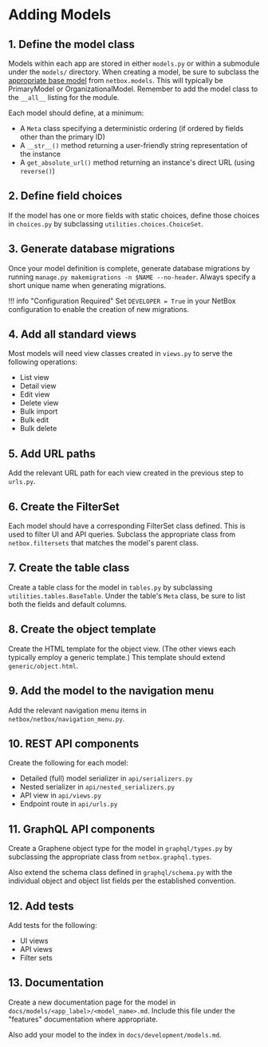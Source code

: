 # Adding Models

## 1. Define the model class

Models within each app are stored in either `models.py` or within a submodule under the `models/` directory. When creating a model, be sure to subclass the [appropriate base model](models.md) from `netbox.models`. This will typically be PrimaryModel or OrganizationalModel. Remember to add the model class to the `__all__` listing for the module.

Each model should define, at a minimum:

* A `Meta` class specifying a deterministic ordering (if ordered by fields other than the primary ID)
* A `__str__()` method returning a user-friendly string representation of the instance
* A `get_absolute_url()` method returning an instance's direct URL (using `reverse()`)

## 2. Define field choices

If the model has one or more fields with static choices, define those choices in `choices.py` by subclassing `utilities.choices.ChoiceSet`.

## 3. Generate database migrations

Once your model definition is complete, generate database migrations by running `manage.py makemigrations -n $NAME --no-header`. Always specify a short unique name when generating migrations.

!!! info "Configuration Required"
    Set `DEVELOPER = True` in your NetBox configuration to enable the creation of new migrations.

## 4. Add all standard views

Most models will need view classes created in `views.py` to serve the following operations:

* List view
* Detail view
* Edit view
* Delete view
* Bulk import
* Bulk edit
* Bulk delete

## 5. Add URL paths

Add the relevant URL path for each view created in the previous step to `urls.py`.

## 6. Create the FilterSet

Each model should have a corresponding FilterSet class defined. This is used to filter UI and API queries. Subclass the appropriate class from `netbox.filtersets` that matches the model's parent class.

## 7. Create the table class

Create a table class for the model in `tables.py` by subclassing `utilities.tables.BaseTable`. Under the table's `Meta` class, be sure to list both the fields and default columns.

## 8. Create the object template

Create the HTML template for the object view. (The other views each typically employ a generic template.) This template should extend `generic/object.html`.

## 9. Add the model to the navigation menu

Add the relevant navigation menu items in `netbox/netbox/navigation_menu.py`.

## 10. REST API components

Create the following for each model:

* Detailed (full) model serializer in `api/serializers.py`
* Nested serializer in `api/nested_serializers.py`
* API view in `api/views.py`
* Endpoint route in `api/urls.py`

## 11. GraphQL API components

Create a Graphene object type for the model in `graphql/types.py` by subclassing the appropriate class from `netbox.graphql.types`.

Also extend the schema class defined in `graphql/schema.py` with the individual object and object list fields per the established convention.

## 12. Add tests

Add tests for the following:

* UI views
* API views
* Filter sets

## 13. Documentation

Create a new documentation page for the model in `docs/models/<app_label>/<model_name>.md`. Include this file under the "features" documentation where appropriate.

Also add your model to the index in `docs/development/models.md`.
